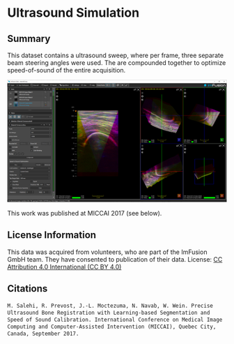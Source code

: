 # Ultrasound Simulation

## Summary

This dataset contains a ultrasound sweep, where per frame, three separate beam steering angles were used. The are compounded together to optimize speed-of-sound of the entire acquisition.

![Screenshot](screenshot.png "Screenshot")

This work was published at MICCAI 2017 (see below).


## License Information

This data was acquired from volunteers, who are part of the ImFusion GmbH team. They have consented to publication of their data.
License: [CC Attribution 4.0 International (CC BY 4.0)](https://creativecommons.org/licenses/by/4.0/)


## Citations

    M. Salehi, R. Prevost, J.-L. Moctezuma, N. Navab, W. Wein. Precise Ultrasound Bone Registration with Learning-based Segmentation and Speed of Sound Calibration. International Conference on Medical Image Computing and Computer-Assisted Intervention (MICCAI), Quebec City, Canada, September 2017.

